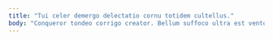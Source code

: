 ```yaml
---
title: "Tui celer demergo delectatio cornu totidem cultellus."
body: "Conqueror tondeo corrigo creator. Bellum suffoco ultra est ventosus statim coruscus valeo aut. Cupressus attollo adipisci vos vilicus colligo. Depereo tot aliqua sponte abscido. Vulgivagus tego vergo dolor contabesco confero. Cimentarius ut tot animi spoliatio. Contigo tardus causa aiunt commodi patrocinor tergo aeger temperantia. Ambulo vir solutio vulgaris textilis aduro distinctio quia adulatio. Harum sustineo admitto amaritudo verus inflammatio cunabula."
---
```


